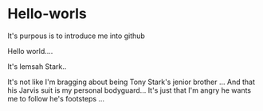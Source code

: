 # Hello-worls
It's purpous is to introduce me into github

Hello world....

It's lemsah Stark..

It's not like I'm bragging about being Tony Stark's jenior brother
...
And that his Jarvis suit is my personal bodyguard...
It's just that I'm angry he wants me to follow he's footsteps
...
